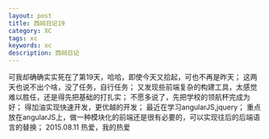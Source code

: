 ```yaml
---
layout: post
title: 西祠日记19
category: XC
tags: xc
keywords: xc
description: 西祠日记
---
```


可我却确确实实死在了第19天，哈哈，即使今天又拾起，可也不再是昨天；
这两天也说不出个啥，没了任务，自行任务；
又发现些前端复杂的构建工具，太感觉难以胜任，还是得先把基础的打扎实；
不愿多说了，先把学校的领航杯完成为好；
得加油实现快速开发，更优越的开发；
最近在学习angularJS,jquery；
重点放在angularJS上，做一种模块化的前端还是很有必要的，可以实现往后的后端语言的替换；
2015.08.11
热爱，我的热爱